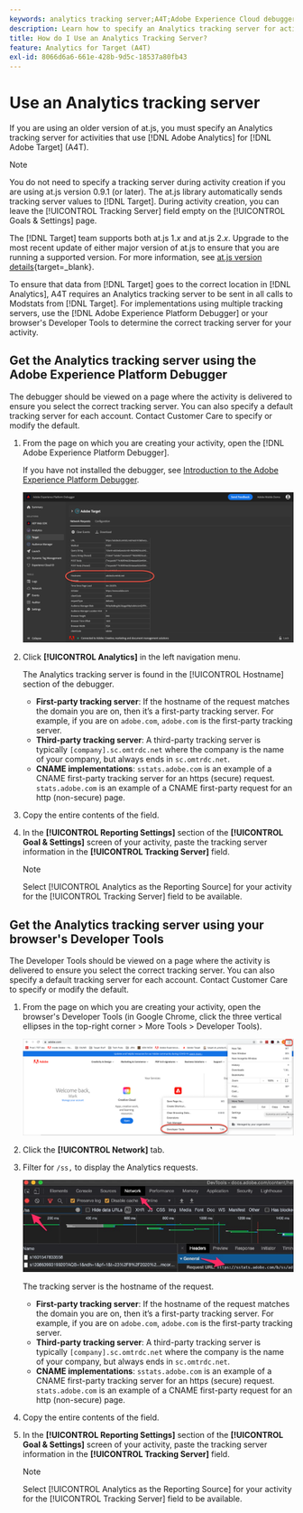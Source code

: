 ```yaml
---
keywords: analytics tracking server;A4T;Adobe Experience Cloud debugger;Adobe Experience Platform debugger;reporting source;developer tools
description: Learn how to specify an Analytics tracking server for activities that use Analytics for [!DNL Target] (A4T) if you are using an older version of at.js. 
title: How do I Use an Analytics Tracking Server?
feature: Analytics for Target (A4T)
exl-id: 8066d6a6-661e-428b-9d5c-18537a80fb43
---
```

# Use an Analytics tracking server

If you are using an older version of at.js, you must specify an Analytics tracking server for activities that use [!DNL Adobe Analytics] for [!DNL Adobe Target] (A4T).

>[!NOTE]
>
>You do not need to specify a tracking server during activity creation if you are using at.js version 0.9.1 (or later). The at.js library automatically sends tracking server values to [!DNL Target]. During activity creation, you can leave the [!UICONTROL Tracking Server] field empty on the [!UICONTROL Goals & Settings] page.
>
>The [!DNL Target] team supports both at.js 1.*x* and at.js 2.*x*. Upgrade to the most recent update of either major version of at.js to ensure that you are running a supported version. For more information, see [at.js version details](https://developer.adobe.com/target/implement/client-side/atjs/target-atjs-versions/){target=_blank}.

To ensure that data from [!DNL Target] goes to the correct location in [!DNL Analytics], A4T requires an Analytics tracking server to be sent in all calls to Modstats from [!DNL Target]. For implementations using multiple tracking servers, use the [!DNL Adobe Experience Platform Debugger] or your browser's Developer Tools to determine the correct tracking server for your activity.

## Get the Analytics tracking server using the Adobe Experience Platform Debugger

The debugger should be viewed on a page where the activity is delivered to ensure you select the correct tracking server. You can also specify a default tracking server for each account. Contact Customer Care to specify or modify the default.

1. From the page on which you are creating your activity, open the [!DNL Adobe Experience Platform Debugger].

   If you have not installed the debugger, see [Introduction to the Adobe Experience Platform Debugger](https://experienceleague.adobe.com/docs/platform-learn/tutorials/data-ingestion/web-sdk/introduction-to-the-experience-platform-debugger.html).

   ![](assets/Screen_DebuggerTrackServ.png)

1. Click **[!UICONTROL Analytics]** in the left navigation menu.

   The Analytics tracking server is found in the [!UICONTROL Hostname] section of the debugger.

   * **First-party tracking server**: If the hostname of the request matches the domain you are on, then it’s a first-party tracking server. For example, if you are on `adobe.com`, `adobe.com` is the first-party tracking server.
   * **Third-party tracking server**: A third-party tracking server is typically `[company].sc.omtrdc.net` where the company is the name of your company, but always ends in `sc.omtrdc.net`.
   * **CNAME implementations**: `sstats.adobe.com` is an example of a CNAME first-party tracking server for an https (secure) request. `stats.adobe.com` is an example of a CNAME first-party request for an http (non-secure) page.

1. Copy the entire contents of the field.

1. In the **[!UICONTROL Reporting Settings]** section of the **[!UICONTROL Goal & Settings]** screen of your activity, paste the tracking server information in the **[!UICONTROL Tracking Server]** field.

   >[!NOTE]
   >
   >Select [!UICONTROL Analytics as the Reporting Source] for your activity for the [!UICONTROL Tracking Server] field to be available.

## Get the Analytics tracking server using your browser's Developer Tools

The Developer Tools should be viewed on a page where the activity is delivered to ensure you select the correct tracking server. You can also specify a default tracking server for each account. Contact Customer Care to specify or modify the default.

1. From the page on which you are creating your activity, open the browser's Developer Tools (in Google Chrome, click the three vertical ellipses in the top-right corner > More Tools > Developer Tools).

   ![Chrome developer tools](/help/main/c-integrating-target-with-mac/a4t/assets/chrome-dev-tools.png)

1. Click the **[!UICONTROL Network]** tab.

1. Filter for `/ss,` to display the Analytics requests.

   ![Chrome developer tools with /ss search](/help/main/c-integrating-target-with-mac/a4t/assets/chrome-search.png)

   The tracking server is the hostname of the request.

   * **First-party tracking server**: If the hostname of the request matches the domain you are on, then it’s a first-party tracking server. For example, if you are on `adobe.com`, `adobe.com` is the first-party tracking server.
   * **Third-party tracking server**: A third-party tracking server is typically `[company].sc.omtrdc.net` where the company is the name of your company, but always ends in `sc.omtrdc.net`.
   * **CNAME implementations**: `sstats.adobe.com` is an example of a CNAME first-party tracking server for an https (secure) request. `stats.adobe.com` is an example of a CNAME first-party request for an http (non-secure) page.

1. Copy the entire contents of the field.

1. In the **[!UICONTROL Reporting Settings]** section of the **[!UICONTROL Goal & Settings]** screen of your activity, paste the tracking server information in the **[!UICONTROL Tracking Server]** field.

   >[!NOTE]
   >
   >Select [!UICONTROL Analytics as the Reporting Source] for your activity for the [!UICONTROL Tracking Server] field to be available.
